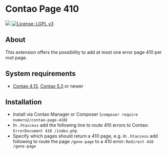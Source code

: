 Contao Page 410
======================

[![](https://img.shields.io/packagist/v/numero2/contao-page-410.svg?style=flat-square)](https://packagist.org/packages/numero2/contao-page-410) [![License: LGPL v3](https://img.shields.io/badge/License-LGPL%20v3-blue.svg?style=flat-square)](http://www.gnu.org/licenses/lgpl-3.0)

About
--

This extension offers the possibility to add at most one error page 410 per root page.


System requirements
--

* [Contao 4.13](https://github.com/contao/contao), [Contao 5.3](https://github.com/contao/contao) or newer


Installation
--

* Install via Contao Manager or Composer (`composer require numero2/contao-page-410`)
* In `.htaccess` add the following line to route 410 errors to Contao: `ErrorDocument 410 /index.php`
* Specify which pages should return a 410 page, e.g. in `.htaccess` add following to route the page `/gone-page` to a 410 error: `Redirect 410 /gone-page`